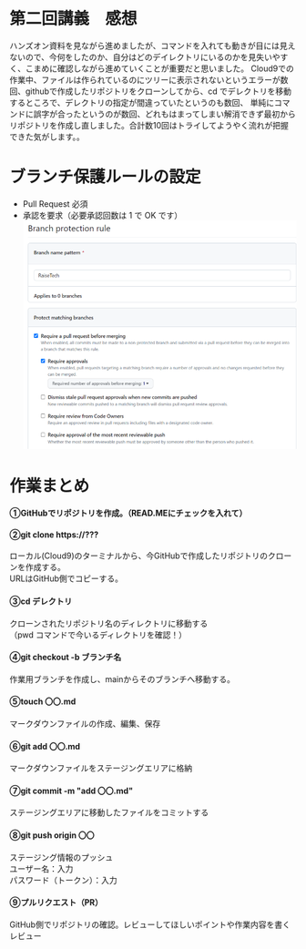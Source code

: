 # 第二回講義　感想

ハンズオン資料を見ながら進めましたが、コマンドを入れても動きが目には見えないので、今何をしたのか、自分はどのデイレクトリにいるのかを見失いやすく、こまめに確認しながら進めていくことが重要だと思いました。
Cloud9での作業中、ファイルは作られているのにツリーに表示されないというエラーが数回、githubで作成したリポジトリをクローンしてから、cd でデレクトリを移動するところで、デレクトリの指定が間違っていたというのも数回、
単純にコマンドに誤字が合ったというのが数回、どれもはまってしまい解消できず最初からリポジトリを作成し直しました。合計数10回はトライしてようやく流れが把握できた気がします。。
# ブランチ保護ルールの設定
- Pull Request 必須
- 承認を要求（必要承認回数は 1 で OK です）
![画像](https://raw.githubusercontent.com/taemimizukura/RaiseTech/a7f4a8af25328fca2c2c2267e276553d48705499/%E7%94%BB%E5%83%8F1.png)



# 作業まとめ
#### ①GitHubでリポジトリを作成。（READ.MEにチェックを入れて）
#### ②git clone https://???
ローカル(Cloud9)のターミナルから、今GitHubで作成したリポジトリのクローンを作成する。
<br>URLはGitHub側でコピーする。
#### ③cd デレクトリ
クローンされたリポジトリ名のディレクトリに移動する
<br>（pwd コマンドで今いるディレクトリを確認！）
#### ④git checkout -b ブランチ名
作業用ブランチを作成し、mainからそのブランチへ移動する。
#### ⑤touch 〇〇.md
マークダウンファイルの作成、編集、保存
#### ⑥git add 〇〇.md
マークダウンファイルをステージングエリアに格納
#### ⑦git commit -m "add 〇〇.md"　
ステージングエリアに移動したファイルをコミットする
####  ⑧git push origin 〇〇
ステージング情報のプッシュ
<br>ユーザー名：入力
<br>パスワード（トークン）：入力
#### ⑨プルリクエスト（PR）
GitHub側でリポジトリの確認。レビューしてほしいポイントや作業内容を書く
<br>レビュー